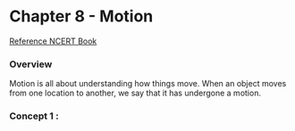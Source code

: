 # Chapter 8 - Motion
[Reference NCERT Book]([https://ncert.nic.in/textbook.php?iesc1=8-15](https://ncert.nic.in/textbook.php?iesc1=8-15))

### Overview
Motion is all about understanding how things move. When an object moves from one location to another, we say that it has undergone a motion.

### Concept 1 : 
<!--stackedit_data:
eyJoaXN0b3J5IjpbMjEyMjQ2NDcxNV19
-->